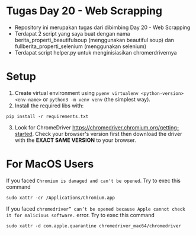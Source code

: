 # Tugas Day 20 - Web Scrapping
- Repository ini merupakan tugas dari dibimbing Day 20 - Web Scrapping
- Terdapat 2 script yang saya buat dengan nama berita_properti_beautifulsoup (menggunakan beautiful soup) dan fullberita_properti_selenium (menggunakan selenium)
- Terdapat script helper.py untuk menginisiasikan chromerdrivernya

# Setup
1. Create virtual environment using `pyenv virtualenv <python-version> <env-name>` or `python3 -m venv venv` (the simplest way).
2. Install the required libs with:
```
pip install -r requirements.txt
```
3. Look for ChromeDriver https://chromedriver.chromium.org/getting-started. Check your browser's version first then download the driver with the **EXACT SAME VERSION** to your browser.

# For MacOS Users
If you faced `Chromium is damaged and can't be opened`. Try to exec this command
```
sudo xattr -cr /Applications/Chromium.app
```

If you faced `chromedriver” can’t be opened because Apple cannot check it for malicious software.` error. Try to exec this command
```
sudo xattr -d com.apple.quarantine chromedriver_mac64/chromedriver
```
